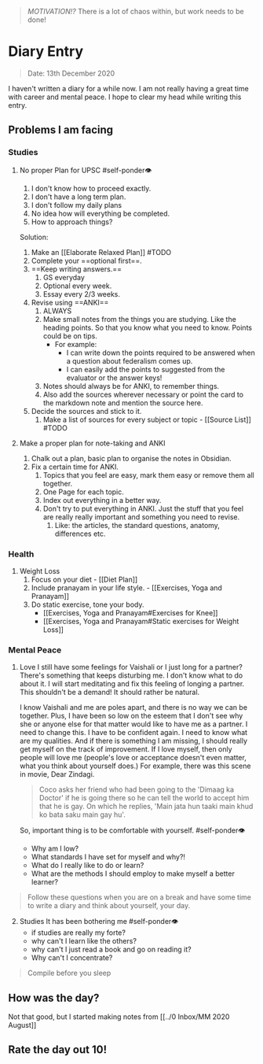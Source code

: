> *MOTIVATION!?*
> There is a lot of chaos within, but work needs to be done!

# Diary Entry
> Date: 13th December 2020

I haven't written a diary for a while now. I am not really having a great time with career and mental peace. I hope to clear my head while writing this entry.

## Problems I am facing
### Studies
1. No proper Plan for UPSC #self-ponder👁 
	1. I don't know how to proceed exactly. 
	2. I don't have a long term plan.
	3. I don't follow my daily plans
	4. No idea how will everything be completed.
	5. How to approach things?

	Solution:
	1. Make an [[Elaborate Relaxed Plan]] #TODO
	3. Complete your ==optional first==.
	4. ==Keep writing answers.==
		1. GS everyday
		2. Optional every week.
		3. Essay every 2/3 weeks.
	5. Revise using ==ANKI==
		1. ALWAYS
		2. Make small notes from the things you are studying. Like the heading points. So that you know what you need to know. Points could be on tips. 
			- For example: 
				- I can write down the points required to be answered when a question about federalism comes up. 
				- I can easily add the points to suggested from the evaluator or the answer keys!
		3. Notes should always be for ANKI, to remember things. 
		4. Also add the sources wherever necessary or point the card to the markdown note and mention the source here.
	5. Decide the sources and stick to it.
		1. Make a list of sources for every subject or topic - [[Source List]] #TODO 
2. Make a proper plan for note-taking and ANKI
	1. Chalk out a plan, basic plan to organise the notes in Obsidian.
	2. Fix a certain time for ANKI.
		1. Topics that you feel are easy, mark them easy or remove them all together.
		2. One Page for each topic. 
		3. Index out everything in a better way.
		4. Don't try to put everything in ANKI. Just the stuff that you feel are really really important and something you need to revise.
			1. Like: the articles, the standard questions, anatomy, differences etc.


### Health
1. Weight Loss
	1. Focus on your diet - [[Diet Plan]]
	2. Include pranayam in your life style. - [[Exercises, Yoga and Pranayam]]
	3. Do static exercise, tone your body. 
		- [[Exercises, Yoga and Pranayam#Exercises for Knee]]
		- [[Exercises, Yoga and Pranayam#Static exercises for Weight Loss]]

### Mental Peace
1. Love
	I still have some feelings for Vaishali or I just long for a partner? There's something that keeps disturbing me. I don't know what to do about it. I will start meditating and fix this feeling of longing a partner. This shouldn't be a demand! It should rather be natural. 
	
	I know Vaishali and me are poles apart, and there is no way we can be together. Plus, I have been so low on the esteem that I don't see why she or anyone else for that matter would like to have me as a partner. I need to change this. I have to be confident again. I need to know what are my qualities. And if there is something I am missing, I should really get myself on the track of improvement. If I love myself, then only people will love me (people's love or acceptance doesn't even matter, what you think about yourself does.)
	For example, there was this scene in movie, Dear Zindagi.
	> Coco asks her friend who had been going to the 'Dimaag ka Doctor' if he is going there so he can tell the world to accept him that he is gay. On which he replies, 'Main jata hun taaki main khud ko bata saku main gay hu'.
	
	So, important thing is to be comfortable with yourself.  #self-ponder👁
	- Why am I low? 
	- What standards I have set for myself and why?! 
	- What do I really like to do or learn?
	- What are the methods I should employ to make myself a better learner?

> Follow these questions when you are on a break and have some time to write a diary and think about yourself, your day.

2. Studies
	It has been bothering me #self-ponder👁 
	- if studies are really my forte?
	- why can't I learn like the others?
	- why can't I just read a book and go on reading it?
	- Why can't I concentrate?


> Compile before you sleep

## How was the day?
Not that good, but I started making notes from [[../0 Inbox/MM 2020 August]]


## Rate the day out 10!
